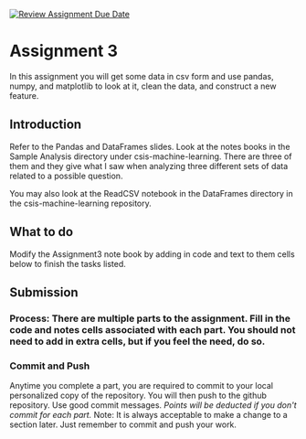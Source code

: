 [![Review Assignment Due Date](https://classroom.github.com/assets/deadline-readme-button-24ddc0f5d75046c5622901739e7c5dd533143b0c8e959d652212380cedb1ea36.svg)](https://classroom.github.com/a/623ZqKhl)
# Assignment 3
In this assignment you will get some data in csv form and use pandas, numpy, and matplotlib to look at it, clean the data, and construct a new feature.

## Introduction
Refer to the Pandas and DataFrames slides.  Look at the notes books in the Sample Analysis directory under csis-machine-learning. There are three of them and they give what I saw when analyzing three different sets of data related to a possible question.

You may also look at the ReadCSV notebook in the DataFrames directory in the  csis-machine-learning repository. 
  

## What to do
Modify the Assignment3 note book by adding in code and text to them cells below to finish the tasks listed.
## Submission
### Process:  There are multiple parts to the assignment. Fill in the code and notes cells associated with each part.  You should not need to add in extra cells, but if you feel the need, do so.   
### Commit and Push
Anytime you complete a part, you are required to commit to your local personalized copy of the repository. You will then push to the github repository.  Use good commit messages.  _Points will be deducted if you don't commit for each part._  Note:  It is always acceptable to make a change to a section later. Just remember to commit and push your work.
